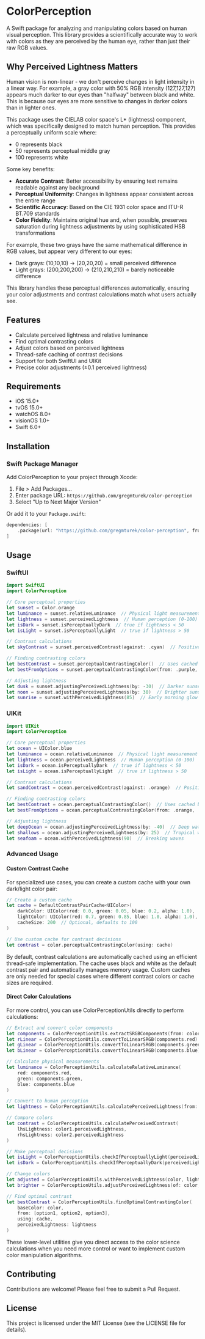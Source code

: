 # ColorPerception

A Swift package for analyzing and manipulating colors based on human visual perception. This library provides a scientifically accurate way to work with colors as they are perceived by the human eye, rather than just their raw RGB values.

## Why Perceived Lightness Matters

Human vision is non-linear - we don't perceive changes in light intensity in a linear way. For example, a gray color with 50% RGB intensity (127,127,127) appears much darker to our eyes than "halfway" between black and white. This is because our eyes are more sensitive to changes in darker colors than in lighter ones.

This package uses the CIELAB color space's L* (lightness) component, which was specifically designed to match human perception. This provides a perceptually uniform scale where:
- 0 represents black
- 50 represents perceptual middle gray
- 100 represents white

Some key benefits:

- **Accurate Contrast**: Better accessibility by ensuring text remains readable against any background
- **Perceptual Uniformity**: Changes in lightness appear consistent across the entire range
- **Scientific Accuracy**: Based on the CIE 1931 color space and ITU-R BT.709 standards
- **Color Fidelity**: Maintains original hue and, when possible, preserves saturation during lightness adjustments by using sophisticated HSB transformations

For example, these two grays have the same mathematical difference in RGB values, but appear very different to our eyes:
- Dark grays: (10,10,10) → (20,20,20) = small perceived difference
- Light grays: (200,200,200) → (210,210,210) = barely noticeable difference

This library handles these perceptual differences automatically, ensuring your color adjustments and contrast calculations match what users actually see.

## Features

* Calculate perceived lightness and relative luminance
* Find optimal contrasting colors
* Adjust colors based on perceived lightness
* Thread-safe caching of contrast decisions
* Support for both SwiftUI and UIKit
* Precise color adjustments (±0.1 perceived lightness)

## Requirements

* iOS 15.0+
* tvOS 15.0+
* watchOS 8.0+
* visionOS 1.0+
* Swift 6.0+

## Installation

### Swift Package Manager

Add ColorPerception to your project through Xcode:
1. File > Add Packages...
2. Enter package URL: `https://github.com/gregmturek/color-perception`
3. Select "Up to Next Major Version"

Or add it to your `Package.swift`:

```swift
dependencies: [
    .package(url: "https://github.com/gregmturek/color-perception", from: "1.0.0")
]
```

## Usage

### SwiftUI

```swift
import SwiftUI
import ColorPerception

// Core perceptual properties
let sunset = Color.orange
let luminance = sunset.relativeLuminance  // Physical light measurement (0-1)
let lightness = sunset.perceivedLightness  // Human perception (0-100)
let isDark = sunset.isPerceptuallyDark  // true if lightness < 50
let isLight = sunset.isPerceptuallyLight  // true if lightness > 50

// Contrast calculations
let skyContrast = sunset.perceivedContrast(against: .cyan)  // Positive if sunset is lighter

// Finding contrasting colors
let bestContrast = sunset.perceptualContrastingColor()  // Uses cached black/white decision
let bestFromOptions = sunset.perceptualContrastingColor(from: .purple, .indigo)  // Finds highest contrast

// Adjusting lightness
let dusk = sunset.adjustingPerceivedLightness(by: -30)  // Darker sunset
let noon = sunset.adjustingPerceivedLightness(by: 30)  // Brighter sunset
let sunrise = sunset.withPerceivedLightness(85)  // Early morning glow
```

### UIKit

```swift
import UIKit
import ColorPerception

// Core perceptual properties
let ocean = UIColor.blue
let luminance = ocean.relativeLuminance  // Physical light measurement (0-1)
let lightness = ocean.perceivedLightness  // Human perception (0-100)
let isDark = ocean.isPerceptuallyDark  // true if lightness < 50
let isLight = ocean.isPerceptuallyLight  // true if lightness > 50

// Contrast calculations
let sandContrast = ocean.perceivedContrast(against: .orange)  // Positive if ocean is lighter

// Finding contrasting colors
let bestContrast = ocean.perceptualContrastingColor()  // Uses cached black/white decision
let bestFromOptions = ocean.perceptualContrastingColor(from: .orange, .brown)  // Finds highest contrast

// Adjusting lightness
let deepOcean = ocean.adjustingPerceivedLightness(by: -40)  // Deep waters
let shallows = ocean.adjustingPerceivedLightness(by: 25)  // Tropical waters
let seafoam = ocean.withPerceivedLightness(90)  // Breaking waves
```

### Advanced Usage

#### Custom Contrast Cache

For specialized use cases, you can create a custom cache with your own dark/light color pair:

```swift
// Create a custom cache
let cache = DefaultContrastPairCache<UIColor>(
    darkColor: UIColor(red: 0.0, green: 0.05, blue: 0.2, alpha: 1.0),  // Deep ocean abyss
    lightColor: UIColor(red: 0.7, green: 0.85, blue: 1.0, alpha: 1.0),  // Ocean surface
    cacheSize: 200  // Optional, defaults to 100
)

// Use custom cache for contrast decisions
let contrast = color.perceptualContrastingColor(using: cache)
```

By default, contrast calculations are automatically cached using an efficient thread-safe implementation. The cache uses black and white as the default contrast pair and automatically manages memory usage. Custom caches are only needed for special cases where different contrast colors or cache sizes are required.

#### Direct Color Calculations

For more control, you can use ColorPerceptionUtils directly to perform calculations:

```swift
// Extract and convert color components
let components = ColorPerceptionUtils.extractSRGBComponents(from: color.cgColor)
let rLinear = ColorPerceptionUtils.convertToLinearSRGB(components.red)
let gLinear = ColorPerceptionUtils.convertToLinearSRGB(components.green)
let bLinear = ColorPerceptionUtils.convertToLinearSRGB(components.blue)

// Calculate physical measurements
let luminance = ColorPerceptionUtils.calculateRelativeLuminance(
    red: components.red,
    green: components.green,
    blue: components.blue
)

// Convert to human perception
let lightness = ColorPerceptionUtils.calculatePerceivedLightness(from: luminance)

// Compare colors
let contrast = ColorPerceptionUtils.calculatePerceivedContrast(
    lhsLightness: color1.perceivedLightness,
    rhsLightness: color2.perceivedLightness
)

// Make perceptual decisions
let isLight = ColorPerceptionUtils.checkIfPerceptuallyLight(perceivedLightness: lightness)
let isDark = ColorPerceptionUtils.checkIfPerceptuallyDark(perceivedLightness: lightness)

// Change colors
let adjusted = ColorPerceptionUtils.withPerceivedLightness(color, lightness: 75)  // Set absolute lightness
let brighter = ColorPerceptionUtils.adjustPerceivedLightness(of: color, by: 20)   // Relative adjustment

// Find optimal contrast
let bestContrast = ColorPerceptionUtils.findOptimalContrastingColor(
    baseColor: color,
    from: [option1, option2, option3],
    using: cache,
    perceivedLightness: lightness
)
```

These lower-level utilities give you direct access to the color science calculations when you need more control or want to implement custom color manipulation algorithms.

## Contributing

Contributions are welcome! Please feel free to submit a Pull Request.

## License

This project is licensed under the MIT License (see the LICENSE file for details).
